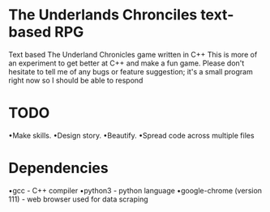 # The Underlands Chronciles text-based RPG
Text based The Underland Chronicles game written in C++
This is more of an experiment to get better at C++ and make a fun game.
Please don't hesitate to tell me of any bugs or feature suggestion;
it's a small program right now so I should be able to respond

# TODO
•Make skills.
•Design story.
•Beautify.
•Spread code across multiple files

# Dependencies
•gcc - C++ compiler
•python3 - python language
•google-chrome (version 111) - web browser used for data scraping

